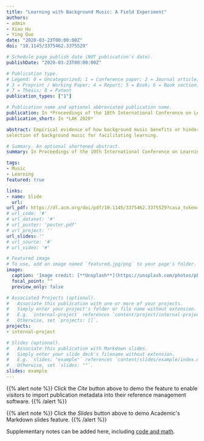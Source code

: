 ```yaml
---
title: "Learning with Background Music: A Field Experiment"
authors:
- admin
- Xiao Hu
- Ying Que
date: "2020-03-23T00:00:00Z"
doi: "10.1145/3375462.3375529"

# Schedule page publish date (NOT publication's date).
publishDate: "2020-03-23T00:00:00Z"

# Publication type.
# Legend: 0 = Uncategorized; 1 = Conference paper; 2 = Journal article;
# 3 = Preprint / Working Paper; 4 = Report; 5 = Book; 6 = Book section;
# 7 = Thesis; 8 = Patent
publication_types: ["1"]

# Publication name and optional abbreviated publication name.
publication: In *Proceedings of the 10th International Conference on Learning Analytics & Knowledge*
publication_short: In *LAK 2020*

abstract: Empirical evidence of how background music benefits or hinders learning becomes the crux of optimizing music recommendation in educational setings. This study aims to further probe the underlying mechanism through an experiment in naturalistic seting. 30 participants were recruited to join a field experiment which was conducted in their own study places for one week. During the experiment, participants were asked to conduct learning sessions with music in the background and collect music tracks they deemed suitable for learning using a novel mobilebased music discovery application. A set of participant-related, context-related, and music-related data were collected via a preexperiment questionnaire, surveys popped up in the music app, and the logging system of the music app. Preliminary results reveal correlations between certain music characteristics and learners’ task engagement and perceived task performance. This study is expected to provide evidence for understanding cognitive and emotional dimensions of background music during learning, as well as implications for the role of personalization in the
selection of background music for facilitating learning.

# Summary. An optional shortened abstract.
summary: In Proceedings of the 10th International Conference on Learning Analytics & Knowledge (LAK 2020).

tags:
- Music
- Learning
featured: true

links:
- name: Slide
  url: 
url_pdf: https://dl.acm.org/doi/pdf/10.1145/3375462.3375529?casa_token=x8k_YuvsAqsAAAAA:fD7ULf_AkrzV-u77siACYQ_K_ZQjjB9y4nkmwlyEtQtgC6F99Teqrgg_p5Oye5RnjWrQzYUhwGEp
# url_code: '#'
# url_dataset: '#'
# url_poster: 'poster.pdf'
# url_project: ''
url_slides: ''
# url_source: '#'
# url_video: '#'

# Featured image
# To use, add an image named `featured.jpg/png` to your page's folder. 
image:
  caption: 'Image credit: [**Unsplash**](https://unsplash.com/photos/pLCdAaMFLTE)'
  focal_point: ""
  preview_only: false

# Associated Projects (optional).
#   Associate this publication with one or more of your projects.
#   Simply enter your project's folder or file name without extension.
#   E.g. `internal-project` references `content/project/internal-project/index.md`.
#   Otherwise, set `projects: []`.
projects:
- internal-project

# Slides (optional).
#   Associate this publication with Markdown slides.
#   Simply enter your slide deck's filename without extension.
#   E.g. `slides: "example"` references `content/slides/example/index.md`.
#   Otherwise, set `slides: ""`.
slides: example
---
```


{{% alert note %}}
Click the *Cite* button above to demo the feature to enable visitors to import publication metadata into their reference management software.
{{% /alert %}}

{{% alert note %}}
Click the *Slides* button above to demo Academic's Markdown slides feature.
{{% /alert %}}

Supplementary notes can be added here, including [code and math](https://sourcethemes.com/academic/docs/writing-markdown-latex/).

